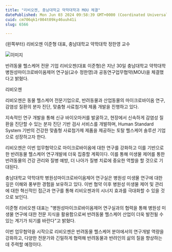 ```yaml
---
title: "리비오젠, 충남대학교 약학대학과 MOU 체결"
datePublished: Mon Jun 03 2024 09:58:39 GMT+0000 (Coordinated Universal Time)
cuid: cm706qk1r004t09ky46uuh41i
slug: 6566

---
```



(왼쪽부터) 리비오젠 이준형 대표, 충남대학교 약학대학 정한영 교수

![이미지](https://cdn.hashnode.com/res/hashnode/image/upload/v1739260401530/ce9a0fb0-0f7d-4842-a9e1-123a27636f7e.jpeg)

반려동물 헬스케어 전문 기업 리비오젠(대표 이준형)은 지난 30일 충남대학교 약학대학 병원성마이크로바이옴제어 연구실(교수 정한영)과 공동연구업무협약(MOU)을 체결했다고 밝혔다.

리비오젠

리비오젠은 동물 헬스케어 전문기업으로, 반려동물과 산업동물의 마이크로바이옴 연구, 감염성 질환의 분자 진단, 맞춤형 사료첨가제 제품 개발을 진행하고 있다.

지속적인 연구 개발을 통해 신규 바이오마커를 발굴하고, 현장에서 신속하게 감염성 질환을 진단할 수 있는 분자 진단 기반 검사 서비스를 개발하며, Human Standard System 기반의 건강한 맞춤형 사료첨가제 제품을 제공하는 토탈 헬스케어 솔루션 기업으로 성장하고자 한다.

리비오젠은 이번 업무협약으로 마이크로바이옴에 대한 연구를 강화하고 이를 기반으로 한 반려동물 헬스케어 연구개발에 더욱 집중할 계획이다. 이를 통해 미생물 제어를 통한 반려동물의 건강 관리와 질병 예방, 더 나아가 질병 치료에 중요한 역할을 할 것으로 기대된다.

충남대학교 약학대학 병원성마이크로바이옴제어 연구실은 병원성 미생물 연구에 대한 깊은 이해와 풍부한 경험을 보유하고 있다. 이번 협약 이후 병원성 미생물 제어 및 관리에 대한 혁신적인 접근과 연구를 통해 리비오젠과의 시너지 효과를 극대화할 수 있을 것으로 보인다.

이준형 리비오젠 대표는 "병원성마이크로바이옴제어 연구실과의 협력을 통해 병원성 미생물 연구에 대한 전문 지식을 활용함으로써 반려동물 헬스케어 산업이 더욱 발전될 수 있는 계기가 되기를 바란다"고 밝혔다.

이번 업무협약을 시작으로 리비오젠은 반려동물 헬스케어 분야에서의 연구개발 역량을 강화하고, 다양한 전문가와 긴밀하게 협력해 반려동물과 반려인의 삶의 질을 향상하는 데 주력할 예정이다.